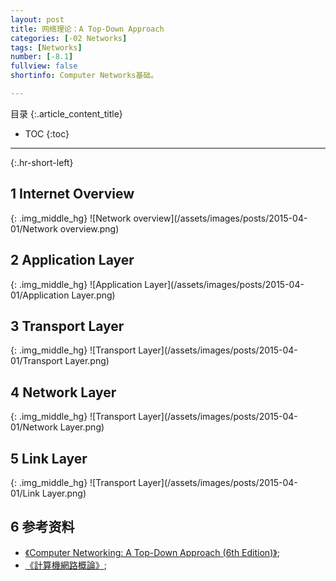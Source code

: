 ```yaml
---
layout: post
title: 网络理论：A Top-Down Approach
categories: [-02 Networks]
tags: [Networks]
number: [-8.1]
fullview: false
shortinfo: Computer Networks基础。

---
```

目录
{:.article_content_title}


* TOC
{:toc}

---
{:.hr-short-left}

## 1 Internet Overview ##

{: .img_middle_hg}
![Network overview](/assets/images/posts/2015-04-01/Network overview.png)

## 2 Application Layer ##
 
{: .img_middle_hg}
![Application Layer](/assets/images/posts/2015-04-01/Application Layer.png)

## 3 Transport Layer ##

{: .img_middle_hg}
![Transport Layer](/assets/images/posts/2015-04-01/Transport Layer.png)

## 4 Network Layer ##

{: .img_middle_hg}
![Transport Layer](/assets/images/posts/2015-04-01/Network Layer.png)


## 5 Link Layer ##

{: .img_middle_hg}
![Transport Layer](/assets/images/posts/2015-04-01/Link Layer.png)

## 6 参考资料 ##

- [《Computer Networking: A Top-Down Approach (6th Edition)》](https://www.amazon.com/Computer-Networking-Top-Down-Approach-6th/dp/0132856204);
- [《計算機網路概論》](http://ocw.nthu.edu.tw/ocw/index.php?page=course&cid=13&);






